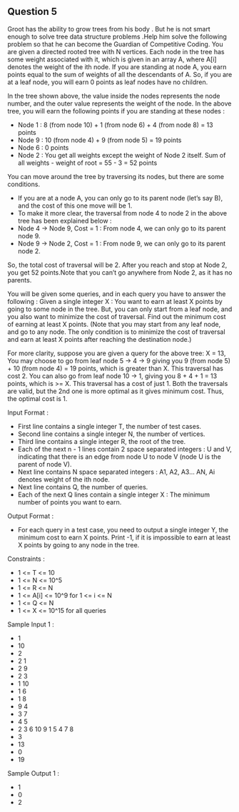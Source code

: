 ## Question 5

Groot has the ability to grow trees from his body . But he is not smart enough to solve tree data structure problems .Help him solve the following problem 
so that he can become the Guardian of Competitive Coding. You are given a directed rooted tree with N vertices. Each node in the tree has some weight associated 
with it, which is given in an array A, where A[i] denotes the weight of the ith node. If you are standing at node A, you earn points equal to the sum of weights
of all the descendants of A. So, if you are at a leaf node, you will earn 0 points as leaf nodes have no children.

In the tree shown above, the value inside the nodes represents the node number, and the outer value represents the weight of the node.
In the above tree, you will earn the following points if you are standing at these nodes :
- Node 1 : 8 (from node 10) + 1 (from node 6) + 4 (from node 8) = 13 points
- Node 9 : 10 (from node 4) + 9 (from node 5) = 19 points
- Node 6 : 0 points
- Node 2 : You get all weights except the weight of Node 2 itself. Sum of all weights - weight of root = 55 - 3 = 52 points

You can move around the tree by traversing its nodes, but there are some conditions.
- If you are at a node A, you can only go to its parent node (let’s say B), and the cost of this one move will be 1.
- To make it more clear, the traversal from node 4 to node 2 in the above tree has been explained below :
- Node 4 -> Node 9, Cost = 1 : From node 4, we can only go to its parent node 9.
- Node 9 -> Node 2, Cost = 1 : From node 9, we can only go to its parent node 2.

So, the total cost of traversal will be 2. After you reach and stop at Node 2, you get 52 points.Note that you can’t go anywhere from Node 2, as it has no parents.
 
You will be given some queries, and in each query you have to answer the following :
 Given a single integer X : You want to earn at least X points by going to some node in the tree. But, you can only start from a leaf node, and you also want 
 to minimize the cost of traversal. Find out the minimum cost of earning at least X points. (Note that you may start from any leaf node, and go to any node. 
 The only condition is to minimize the cost of traversal and earn at least X points after reaching the destination node.)
 
For more clarity, suppose you are given a query for the above tree:
 X = 13, You may choose to go from leaf node 5 -> 4 -> 9 giving you 9 (from node 5) + 10 (from node 4) = 19 points, which is greater than X. This traversal 
 has cost 2. You can also go from leaf node 10 -> 1, giving you 8 + 4 + 1 = 13 points, which is >= X. This traversal has a cost of just 1. Both the traversals 
 are valid, but the 2nd one is more optimal as it gives minimum cost. Thus, the optimal cost is 1.

Input Format :
- First line contains a single integer T, the number of test cases.
- Second line contains a single integer N, the number of vertices.
- Third line contains a single integer R, the root of the tree.
- Each of the next n - 1 lines contain 2 space separated integers : U and V, indicating that there is an edge from node U to node V (node U is the parent of node V).
- Next line contains N space separated integers : A1, A2, A3… AN, Ai denotes weight of the ith node.
- Next line contains Q, the number of queries.
- Each of the next Q lines contain a single integer X : The minimum number of points you want to earn.

Output Format :
- For each query in a test case, you need to output a single integer Y, the minimum cost to earn X points. Print -1, if it is impossible to earn at least X points by   going to any node in the tree.

Constraints :
- 1 <= T <= 10
- 1 <= N <= 10^5
- 1 <= R <= N
- 1 <= A[i] <= 10^9 for 1 <= i <= N
- 1 <= Q <= N
- 1 <= X <= 10^15 for all queries

Sample Input 1 :
 - 1
 - 10
 - 2
 - 2 1
 - 2 9 
 - 2 3
 - 1 10
 - 1 6
 - 1 8
 - 9 4
 - 3 7
 - 4 5
 - 2 3 6 10 9 1 5 4 7 8
 - 3
 - 13
 - 0
 - 19

Sample Output 1 :
 - 1
 - 0
 - 2
